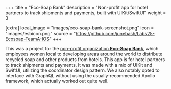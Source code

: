 +++
title = "Eco-Soap Bank"
description = "Non-profit app for hotel partners to track shipments and payments, built with UIKit/SwiftUI"
weight = 3

[extra]
local_image = "images/eco-soap-bank-screenshot.png"
icon = "images/esbicon.png"
source = "https://github.com/junebash/Labs25-Ecosoap-TeamA-IOS"
+++

This was a project for the [non-profit organization **Eco-Soap Bank**](http://ecosoapbank.org), which employees women local to developing areas around the world to distribute recycled soap and other products from hotels. This app is for hotel partners to track shipments and payments. It was made with a mix of UIKit and SwiftUI, utilizing the coordinator design pattern. We also notably opted to interface with GraphQL without using the usually-recommended Apollo framework, which actually worked out quite well.